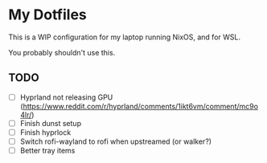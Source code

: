 # My Dotfiles

This is a WIP configuration for my laptop running NixOS, and for WSL.

You probably shouldn't use this.

## TODO

- [ ] Hyprland not releasing GPU (https://www.reddit.com/r/hyprland/comments/1ikt6vm/comment/mc9o4lr/)
- [ ] Finish dunst setup
- [ ] Finish hyprlock
- [ ] Switch rofi-wayland to rofi when upstreamed (or walker?)
- [ ] Better tray items
